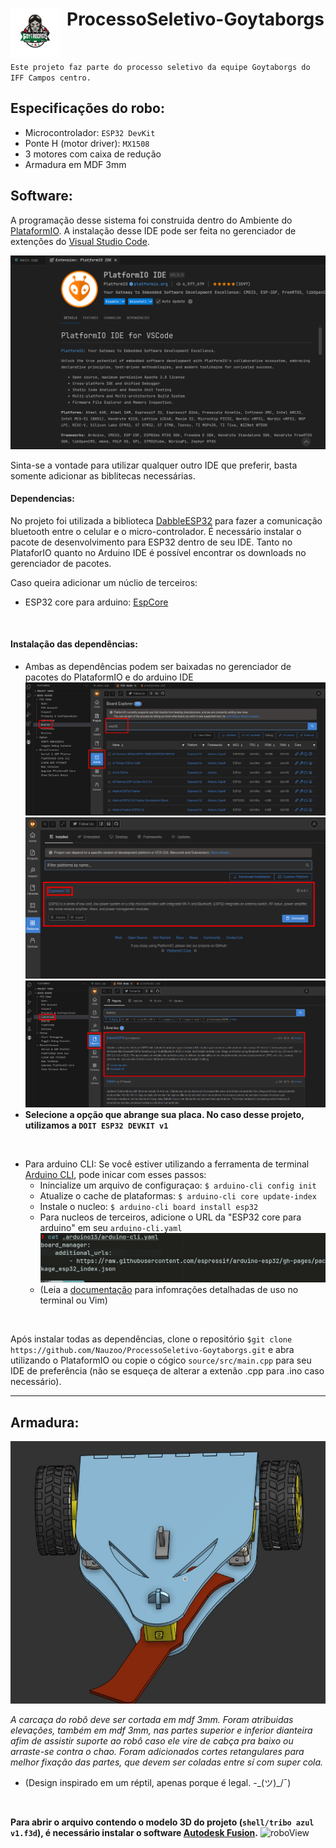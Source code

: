 <div>
  
  # ProcessoSeletivo-Goytaborgs <img align="left" alt="Java" width="80px" style="padding-right:10px;" src="assets/logo.png" />
  
</div>

<br>

`Este projeto faz parte do processo seletivo da equipe Goytaborgs do IFF Campos centro.`

## Especificações do robo:
- Microcontrolador: `ESP32 DevKit`
- Ponte H (motor driver): `MX1508`
- 3 motores com caixa de redução
- Armadura em MDF 3mm 

## Software:
A programação desse sistema foi construida dentro do Ambiente do [PlataformIO](https://docs.platformio.org/en/latest/integration/ide/pioide.html).
A instalação desse IDE pode ser feita no gerenciador de extenções do [Visual Studio Code](https://code.visualstudio.com/).

![PlatafomrIO](assets/pIO.png)

Sinta-se a vontade para utilizar qualquer outro IDE que preferir, basta somente adicionar as biblitecas necessárias.

#### Dependencias:
No projeto foi utilizada a biblioteca [DabbleESP32](https://github.com/STEMpedia/DabbleESP32) para fazer a comunicação bluetooth entre o celular e o micro-controlador.
É necessário instalar o pacote de desenvolvimento para ESP32 dentro de seu IDE. Tanto no PlataforIO quanto no Arduino IDE é possível encontrar os downloads no gerenciador de pacotes.

Caso queira adicionar um núclio de terceiros:
- ESP32 core para arduino: [EspCore](https://raw.githubusercontent.com/espressif/arduino-esp32/gh-pages/package_esp32_index.json)

<br>

#### Instalação das dependências:
- Ambas as dependências podem ser baixadas no gerenciador de pacotes do PlataformIO e do arduino IDE
![boardInstall](assets/boardInstall.png)
![boardInstall](assets/boardInstall2.png)
![libInstall](assets/libInstall.png)
- **Selecione a opção que abrange sua placa. No caso desse projeto, utilizamos a `DOIT ESP32 DEVKIT v1`**

<br>

- Para arduino CLI:
  Se você estiver utilizando a ferramenta de terminal [Arduino CLI](https://arduino.github.io/arduino-cli/1.0/), pode inicar com esses passos:
  - Inincialize um arquivo de configuraçao: `$ arduino-cli config init`
  - Atualize o cache de plataformas: `$ arduino-cli core update-index`
  - Instale o nucleo: `$ arduino-cli board install esp32`
  - Para nucleos de terceiros, adicione o URL da "ESP32 core para arduino" em seu `arduino-cli.yaml`
  ![exemplo](assets/config.png)
  - (Leia a [documentação](https://arduino.github.io/arduino-cli/1.0/getting-started/) para infomrações detalhadas de uso no terminal ou Vim)

<br>

Após instalar todas as dependências, clone o repositório `$git clone https://github.com/Nauzoo/ProcessoSeletivo-Goytaborgs.git` e abra utilizando o PlataformIO ou copie o cógico `source/src/main.cpp` para seu IDE de preferência (não se esqueça de alterar a extenão .cpp para .ino caso necessário).

---

## Armadura:

![robo](assets/robo.jpeg)

*A carcaça do robô deve ser cortada em mdf 3mm. Foram atribuidas elevações, também em mdf 3mm, nas partes superior e inferior dianteira afim de assistir suporte ao robô caso ele vire de cabça pra baixo ou arraste-se contra o chao. Foram adicionados cortes retangulares para melhor fixação das partes, que devem ser coladas entre sí com super cola.*

- (Design inspirado em um réptil, apenas porque é legal. -\_(ツ)_/¯)

<br>

**Para abrir o arquivo contendo o modelo 3D do projeto (`shell/tribo azul v1.f3d`), é necessário instalar o software [Autodesk Fusion](https://www.autodesk.com/products/fusion-360/free-trial).**
![roboView](assets/robo.gif)
